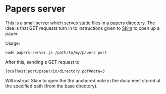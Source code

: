 # Papers server

This is a small server which serves static files in a papers
directory.  The idea is that GET requests turn in to instructions
given to
[Skim](http://sourceforge.net/apps/mediawiki/skim-app/index.php?title=Main_Page)
to open up a paper.

Usage:

    node papers-server.js /path/to/my/papers port

After this, sending a GET request to

    localhost:port/paper/in/directory.pdf#note=3

Will instruct Skim to open the 3rd anchored note in the document
stored at the specified path (from the base directory).

